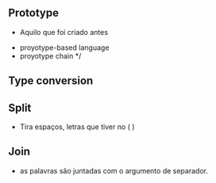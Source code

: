 ## Prototype
 - Aquilo que foi criado antes
 
 * proyotype-based language
 * proyotype chain
 */
## Type conversion
## Split
-  Tira espaços, letras que tiver no ( )

## Join 
- as palavras são juntadas com o argumento de separador.

